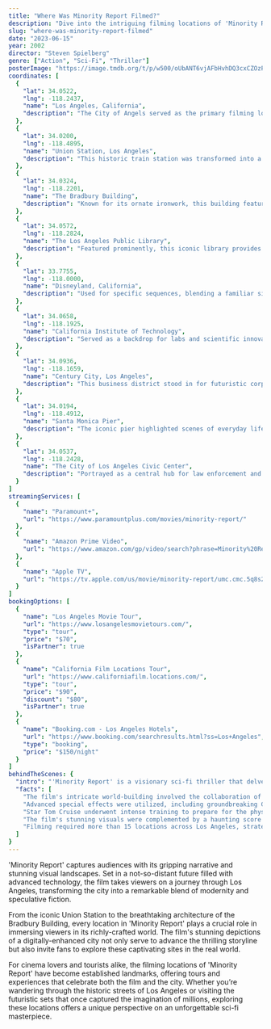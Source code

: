 ```yaml
---
title: "Where Was Minority Report Filmed?"
description: "Dive into the intriguing filming locations of 'Minority Report,' as we explore the futuristic landscapes and iconic settings that brought this sci-fi thriller to life."
slug: "where-was-minority-report-filmed"
date: "2023-06-15"
year: 2002
director: "Steven Spielberg"
genre: ["Action", "Sci-Fi", "Thriller"]
posterImage: "https://image.tmdb.org/t/p/w500/oUbANT6vjAFbHvhDQ3cxCZOzPK1.jpg"
coordinates: [
  { 
    "lat": 34.0522, 
    "lng": -118.2437, 
    "name": "Los Angeles, California", 
    "description": "The City of Angels served as the primary filming location, designed to represent a future metropolis."
  },
  { 
    "lat": 34.0200, 
    "lng": -118.4895, 
    "name": "Union Station, Los Angeles", 
    "description": "This historic train station was transformed into a scene for futuristic transit systems."
  },
  { 
    "lat": 34.0324, 
    "lng": -118.2201, 
    "name": "The Bradbury Building", 
    "description": "Known for its ornate ironwork, this building featured in pivotal chase scenes through a visually stunning architecture."
  },
  { 
    "lat": 34.0572, 
    "lng": -118.2824, 
    "name": "The Los Angeles Public Library", 
    "description": "Featured prominently, this iconic library provides a striking contrast to the film's technological themes."
  },
  { 
    "lat": 33.7755, 
    "lng": -118.0000, 
    "name": "Disneyland, California", 
    "description": "Used for specific sequences, blending a familiar site with the film's imaginative narrative."
  },
  { 
    "lat": 34.0658, 
    "lng": -118.1925, 
    "name": "California Institute of Technology", 
    "description": "Served as a backdrop for labs and scientific innovation, emphasizing the film's intellectual themes."
  },
  { 
    "lat": 34.0936, 
    "lng": -118.1659, 
    "name": "Century City, Los Angeles", 
    "description": "This business district stood in for futuristic corporate environments in the film."
  },
  { 
    "lat": 34.0194, 
    "lng": -118.4912, 
    "name": "Santa Monica Pier", 
    "description": "The iconic pier highlighted scenes of everyday life intertwined with advanced technology."
  },
  { 
    "lat": 34.0537, 
    "lng": -118.2428, 
    "name": "The City of Los Angeles Civic Center", 
    "description": "Portrayed as a central hub for law enforcement and governmental operations in the futuristic world of the movie."
  }
]
streamingServices: [
  {
    "name": "Paramount+",
    "url": "https://www.paramountplus.com/movies/minority-report/"
  },
  {
    "name": "Amazon Prime Video",
    "url": "https://www.amazon.com/gp/video/search?phrase=Minority%20Report"
  },
  {
    "name": "Apple TV",
    "url": "https://tv.apple.com/us/movie/minority-report/umc.cmc.5q8s2mkl697rumu4vhd28fqpy"
  }
]
bookingOptions: [
  {
    "name": "Los Angeles Movie Tour",
    "url": "https://www.losangelesmovietours.com/",
    "type": "tour",
    "price": "$70",
    "isPartner": true
  },
  {
    "name": "California Film Locations Tour",
    "url": "https://www.californiafilm.locations.com/",
    "type": "tour",
    "price": "$90",
    "discount": "$80",
    "isPartner": true
  },
  {
    "name": "Booking.com - Los Angeles Hotels",
    "url": "https://www.booking.com/searchresults.html?ss=Los+Angeles",
    "type": "booking",
    "price": "$150/night"
  }
]
behindTheScenes: {
  "intro": "'Minority Report' is a visionary sci-fi thriller that delves into the complexities of free will and pre-crime technology. Directed by Steven Spielberg, the film ingeniously melds futuristic concepts with a stark portrayal of humanity, brought to life through diverse urban landscapes in Los Angeles.",
  "facts": [
    "The film's intricate world-building involved the collaboration of the production design team to create a believable future.",
    "Advanced special effects were utilized, including groundbreaking CGI that enhanced the depiction of futuristic technology.",
    "Star Tom Cruise underwent intense training to prepare for the physically demanding role of John Anderton.",
    "The film's stunning visuals were complemented by a haunting score from composer John Williams, further enhancing its emotional depth.",
    "Filming required more than 15 locations across Los Angeles, strategically chosen to represent a future world while maintaining a sense of familiarity."
  ]
}
---
```


<MinorityReportGuide />

'Minority Report' captures audiences with its gripping narrative and stunning visual landscapes. Set in a not-so-distant future filled with advanced technology, the film takes viewers on a journey through Los Angeles, transforming the city into a remarkable blend of modernity and speculative fiction.

From the iconic Union Station to the breathtaking architecture of the Bradbury Building, every location in 'Minority Report' plays a crucial role in immersing viewers in its richly-crafted world. The film's stunning depictions of a digitally-enhanced city not only serve to advance the thrilling storyline but also invite fans to explore these captivating sites in the real world.

For cinema lovers and tourists alike, the filming locations of 'Minority Report' have become established landmarks, offering tours and experiences that celebrate both the film and the city. Whether you’re wandering through the historic streets of Los Angeles or visiting the futuristic sets that once captured the imagination of millions, exploring these locations offers a unique perspective on an unforgettable sci-fi masterpiece.